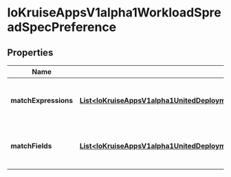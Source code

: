 
# IoKruiseAppsV1alpha1WorkloadSpreadSpecPreference

## Properties
Name | Type | Description | Notes
------------ | ------------- | ------------- | -------------
**matchExpressions** | [**List&lt;IoKruiseAppsV1alpha1UnitedDeploymentSpecTopologyNodeSelectorTermMatchExpressions&gt;**](IoKruiseAppsV1alpha1UnitedDeploymentSpecTopologyNodeSelectorTermMatchExpressions.md) | A list of node selector requirements by node&#39;s labels. |  [optional]
**matchFields** | [**List&lt;IoKruiseAppsV1alpha1UnitedDeploymentSpecTopologyNodeSelectorTermMatchExpressions&gt;**](IoKruiseAppsV1alpha1UnitedDeploymentSpecTopologyNodeSelectorTermMatchExpressions.md) | A list of node selector requirements by node&#39;s fields. |  [optional]



